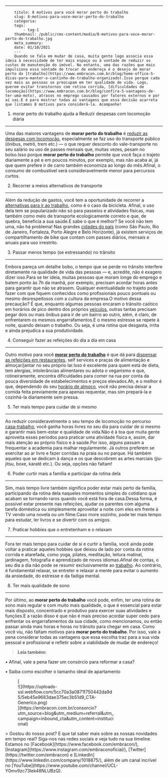 ---
        titulo: 8 motivos para você morar perto do trabalho
        slug: 8-motivos-para-voce-morar-perto-do-trabalho
        categoria: 
        tags:
            - tag-1
        thumbnail: /public/cms-content/media/8-motivos-para-voce-morar-perto-do-trabalho.jpg
        meta_summary: 
        date: 01/10/2021
        ---
        Quando se fala em mudar de casa, muita gente logo associa essa ideia à necessidade de ter mais espaço ou à vontade de reduzir os custos de manutenção do imóvel. No entanto, uma das razões que mais impulsiona essa vontade de trocar de endereço é o desejo de morar perto do [trabalho](https://www.embracon.com.br/blog/home-office-5-dicas-para-manter-o-cantinho-de-trabalho-organizado).Isso porque cada vez mais as pessoas se preocupam em ter qualidade de vida. Logo, querem evitar transtornos com rotina corrida, [dificuldades de locomoção](https://www.embracon.com.br/blog/confira-5-vantagens-de-ter-uma-moto), atrasos no emprego causados por fatores externos e por aí vai.E é para mostrar todas as vantagens que essa decisão acarreta que listamos 8 motivos para considerá-la. Acompanhe!

1. morar perto do trabalho ajuda a Reduzir despesas com locomoção diária
------------------------------------------------------------------------

Uma das maiores vantagens de **morar perto do trabalho** é [reduzir as despesas com locomoção](https://www.embracon.com.br/blog/confira-5-vantagens-de-ter-uma-moto), especialmente se faz uso do transporte público (ônibus, metrô, trem etc.) — o que requer desconto do vale-transporte no seu salário ou uso de passes mensais que, muitas vezes, pesam no bolso.Isso porque **morar perto do trabalho** permite que você faça o trajeto diariamente a pé e em poucos minutos, por exemplo, mas não acaba aí, já que quem prefere ir de carro também economiza ao longo do mês.Afinal, o consumo de combustível será consideravelmente menor para percursos curtos.

2. Recorrer a meios alternativos de transporte
----------------------------------------------

Além da redução de gastos, você tem a oportunidade de recorrer a[ alternativas para ir ao trabalho](https://www.embracon.com.br/blog/home-office-5-dicas-para-manter-o-cantinho-de-trabalho-organizado), como é o caso da bicicleta. Afinal, o uso dela tem se popularizado não só para passeios e atividades físicas, mas também como meio de transporte ecologicamente correto e que, de quebra, beneficia a sua saúde.E sabe o que é melhor? Se você não tem uma, não há problema! Nas grandes [cidades do país](https://www.embracon.com.br/blog/conheca-as-melhores-cidades-para-se-viver-no-brasil) (como São Paulo, Rio de Janeiro, Fortaleza, Porto Alegre e Belo Horizonte), já existem serviços de compartilhamento de bike que contam com passes diários, mensais e anuais para uso irrestrito.

3. Passar menos tempo (se estressando) no trânsito
--------------------------------------------------

Embora pareça um detalhe bobo, o tempo que se perde no trânsito interfere diretamente na qualidade de vida das pessoas — e, acredite, não é exagero dizer isso.Para se ter ideia, muitas pessoas que moram longe do emprego e batem ponto às 7h da manhã, por exemplo, precisam acordar horas antes para garantir que não se atrasem. Qualquer eventualidade no trajeto pode fazer com que fiquem conhecidos como profissionais pouco pontuais ou mesmo desrespeitosos com a cultura da empresa.O motivo dessa precaução? É que, enquanto algumas pessoas encaram o trânsito caótico em horários de pico dentro dos próprios [veículos](https://www.embracon.com.br/blog/saiba-o-que-considerar-para-escolher-o-carro-ideal), outras tantas precisam pegar dois ou mais ônibus para ir de um bairro ao outro, além, é claro, de enfrentarem os mesmos engarrafamentos.E o mesmo estresse se repete à noite, quando deixam o trabalho. Ou seja, é uma rotina que desgasta, irrita e ainda prejudica a sua produtividade.

4. Conseguir fazer as refeições do dia a dia em casa
----------------------------------------------------

Outro motivo para você [**morar perto do trabalho**](https://www.embracon.com.br/blog/melhores-cidades-para-viver-com-valores-de-metro-quadrado) é que dá para [dispensar as refeições em restaurantes](https://www.embracon.com.br/blog/3-vantagens-de-ter-uma-casa-com-espaco-gourmet), self services e praças de alimentação e almoçar/jantar no seu próprio lar.Isso é excelente para quem está de dieta, tem alergias, intolerâncias alimentares ou adota o veganismo e que, rotineiramente, encontra dificuldades para comer na rua por conta da pouca diversidade de estabelecimentos e preços elevados.Ah, e o melhor é que, dependendo do seu [horário de almoço](https://www.embracon.com.br/blog/3-vantagens-de-ter-uma-casa-com-espaco-gourmet), você não precisa deixar a comida feita previamente para apenas requentar, mas sim prepará-la e cozinhá-la diariamente sem pressa.

5. Ter mais tempo para cuidar de si mesmo
-----------------------------------------

Ao reduzir consideravelmente o seu tempo de locomoção no percurso [casa-trabalho](https://www.embracon.com.br/blog/home-office-5-dicas-para-manter-o-cantinho-de-trabalho-organizado), você ganha horas livres no seu dia para cuidar de si mesmo e garantir mais bem-estar e qualidade de vida.Não é à toa que muita gente aproveita esses períodos para praticar uma atividade física e, assim, dar mais atenção ao próprio físico e à saúde.Por isso, alguns passam a frequentar a academia para malhar regularmente. Já outros preferem se exercitar ao ar livre e fazer corridas na praia ou no parque. Há também aqueles que se dedicam à dança e os que descobrem as artes marciais (jiu-jitsu, boxe, karatê etc.). Ou seja, opções não faltam!

6. Poder curtir mais a família e participar da rotina dela
----------------------------------------------------------

Sim, mais tempo livre também significa poder estar mais perto da família, participando da rotina dela naqueles momentos simples do cotidiano que acabam se tornando raros quando você está fora de casa.Dessa forma, é possível estar presente nas refeições, ajudar os parentes com alguma tarefa doméstica ou simplesmente aproveitar a noite com eles em frente à TV vendo uma novela ou um filme.Caso more sozinho, pode ter mais tempo para estudar, ler livros e se divertir com os amigos.

7. Praticar hobbies que o entretenham e o relaxam
-------------------------------------------------

Fora ter mais tempo para cuidar de si e curtir a família, você ainda pode voltar a praticar aqueles hobbies que deixou de lado por conta da rotina corrida e atarefada, como yoga, pilates, meditação, leitura matinal, jardinagem, fotografia e aprendizado de novos idiomas.Afinal de contas, o seu dia a dia não pode se resumir exclusivamente ao [trabalho](https://www.embracon.com.br/blog/home-office-5-dicas-para-manter-o-cantinho-de-trabalho-organizado). Ao contrário, é fundamental relaxar, se entreter e relaxar a mente para evitar o aumento da ansiedade, do estresse e da fadiga mental.

8. Ter mais qualidade de sono
-----------------------------

Por último, ao **morar perto do trabalho** você pode, enfim, ter uma rotina de sono mais regular e com muito mais qualidade, o que é essencial para estar mais disposto, concentrado e produtivo para exercer suas atividades e funções.E a razão disso é que não é mais preciso acordar super cedo para enfrentar os engarrafamentos da sua cidade, como mencionamos, ou então passar ainda mais horas e horas no trânsito para chegar em casa. Como você viu, não faltam motivos para **morar perto do trabalho**. Por isso, vale a pena considerar todas as vantagens que essa escolha traz para a sua vida pessoal e profissional e refletir sobre a viabilidade de mudar de endereço!

> ‍**Leia também:**

**‍**• Afinal, vale a pena fazer um consórcio para reformar a casa?

• Saiba como escolher o tamanho ideal de apartamento

<figure class="w-richtext-figure-type-image w-richtext-align-center" style="max-width:310px">[<div>![](https://uploads-ssl.webflow.com/5cc70a3a0871f750442da9d5/5eb45e9683dae375ec3b51d9_CTA-Generico.png)</div>](https://embracon.com.br/consorcio?utm_source=blog&utm_medium=referral&utm_campaign=inbound_cta&utm_content=institucional)</figure>> Gostou do nosso post? E que tal saber mais sobre as nossas novidades em tempo real? Siga-nos nas redes sociais e veja tudo na sua timeline. Estamos no [Facebook](https://www.facebook.com/embracon/), [Instagram](https://www.instagram.com/embraconoficial/), [Twitter](https://twitter.com/embracon) e [LinkedIn](https://www.linkedin.com/company/1018875/), além de um canal incrível no [YouTube](https://www.youtube.com/channel/UCL-Y0mv9zc73Iek48NLUBzQ).

‍
        